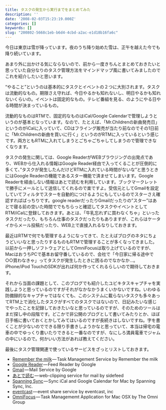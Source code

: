 ```yaml
---
title: タスクの発生から実行までをまとめてみた
description: ''
date: '2008-02-03T15:23:19.000Z'
categories: []
keywords: []
slug: "200802-5668c1eb-b6d4-4cbd-a2ac-e1d18b16fa6c"
---
```

今日は東京は雪が降っています。夜のうち降り始めた雪は、正午を越えた今でも降り続いています。

あまり外に出かける気にならないので、前から一度きちんとまとめておきたいと思っていた自分なりのタスク管理方法をマインドマップ風に書いてみましたのでこれを紹介したいと思います。

“やること”というのは基本的にタスクとイベントの２つに大別されます。タスクは流動的なもの。期限さえ守れば、今日やるかも知れないし、明日やるかも知れないくらいの。イベントは固定的なもの。テレビ番組を見る、のようにやる日やる時間が決まっているもの。

流動的なものはRTMで、固定的なものはiCal/Google Calendarで管理しようというのが基本となっています。なので、たとえば、「Mr.Childrenの新曲発売日」というのがiCalに入っていて、CDはフライング販売が当たり前なのでその1日前に「Mr.Childrenの新曲を買いに行く」というのがRTMに入っているという感じです。両方ともRTMに入れてしまうとごちゃごちゃしてしまうので管理できなくなります。

タスクの発生に関しては、Google ReaderがWEBブラウジングの出発点であり、WEBから仕入れる情報はGoogle Reader経由で入ってくることが圧倒的に多くて、”タスクが発生したんだけどRTMに入れている時間がないな”と思うときにはGoogle Readerの機能であるスター機能で済ませてしまいます。Google Readerを経由しない情報はあとで読むを利用しています。ブックマークレットで勝手にメールとして送信してくれるので楽ですよ。受信元としてGmailを設定していてフィルタでスターを自動的につけるようにもしているのでスターさえ確認すればばっちりです。google readerだったりGmailだったりの”スター”はあとで寝る前の空いた時間ででもちらっと確認してタスクやイベントとしてRTM/iCalに登録しておきます。あとは、「牛乳忘れずに買わなくちゃ」といったタスクだったり、もちろん仕事のタスクだったりもありますが、これらはケータイからメール投稿だったり、WEB上で直接入れるなりしておきます。

最近はRTMで何でも管理するようになってきて、たとえばブログのネタにちょうどいいなと思ったりするものもRTMで管理することが多くなってきました。以前から一押しソフトウェアとしてOmniFocusは取り上げているのですが、MacはおうちPCで基本お留守番しているので、会社で「今日家に帰る途中で○○買わなきゃ」ってタスクが発生したときに困るのでなかなか…。iPhone/iPod TouchのSDKが出れば何か作ってくれるらしいので期待しておきます。

それから当面の課題として、このブログでも紹介したユビキタスキャプチャを実践しようと思っているのですがそれがなかなかうまくいかないですね。いわゆる防備録的なキャプチャではなくても、このシステムに載らないタスクも多々あってRTM上で消化したタスクがすべてのタスクではないので、日記みたいな感じでやったことを記録しておきたいなと思っているのですが、そのためのツールはまだ探し中の段階です。どこかで非公開のブログとして書いてみたりとか、ほぼ日手帳に書いておくとかしてみてはいるのですが長続きはしないですね。字を書くことが少ないのでできる限り手書きしようかなと思っていて、本当は帰宅の電車の中でゆっくり書いたりできると一番なのですが、なにしろ満員電車でジャムの中にいるので。何かいい方法があれば教えてください。

最後にタスク管理関連で使っているサービスをざっとリストしておきます。

*   [Remember the milk](http://rmilk.com/) — Task Management Service by Remember the milk
*   [Google Reader](http://www.google.co.jp/reader/) — Feed Reader by Google
*   [Gmail](http://gmail.com/) — Mail Service by Google
*   [あとで読む](http://atode.cc/) — web-clipping service for mail by sidefeed
*   [Spanning Sync](http://www.spanningsync.com/) — Sync iCal and Google Calendar for Mac by Spanning Sync, Inc.
*   [eventcast](http://clip.eventcast.jp/) — event share service by eventcast, inc
*   [OmniFocus](http://www.omnigroup.com/applications/omnifocus/) — Task Managememt Application for Mac OSX by The Omni Group